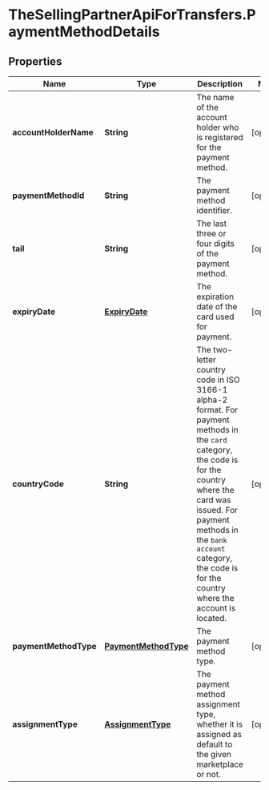 # TheSellingPartnerApiForTransfers.PaymentMethodDetails

## Properties
Name | Type | Description | Notes
------------ | ------------- | ------------- | -------------
**accountHolderName** | **String** | The name of the account holder who is registered for the payment method. | [optional] 
**paymentMethodId** | **String** | The payment method identifier. | [optional] 
**tail** | **String** | The last three or four digits of the payment method. | [optional] 
**expiryDate** | [**ExpiryDate**](ExpiryDate.md) | The expiration date of the card used for payment. | [optional] 
**countryCode** | **String** | The two-letter country code in ISO 3166-1 alpha-2 format. For payment methods in the `card` category, the code is for the country where the card was issued. For payment methods in the `bank account` category, the code is for the country where the account is located. | [optional] 
**paymentMethodType** | [**PaymentMethodType**](PaymentMethodType.md) | The payment method type. | [optional] 
**assignmentType** | [**AssignmentType**](AssignmentType.md) | The payment method assignment type, whether it is assigned as default to the given marketplace or not. | [optional] 


